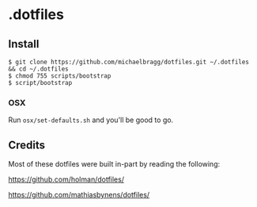 # .dotfiles

## Install

```
$ git clone https://github.com/michaelbragg/dotfiles.git ~/.dotfiles && cd ~/.dotfiles
$ chmod 755 scripts/bootstrap
$ script/bootstrap
```

### OSX

Run `osx/set-defaults.sh` and you'll be good to go.

## Credits

Most of these dotfiles were built in-part by reading the following:

https://github.com/holman/dotfiles/

https://github.com/mathiasbynens/dotfiles/
